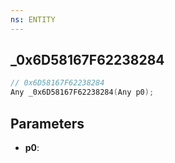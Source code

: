 ```yaml
---
ns: ENTITY
---
```

## _0x6D58167F62238284

```c
// 0x6D58167F62238284
Any _0x6D58167F62238284(Any p0);
```

## Parameters
* **p0**:
